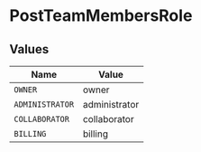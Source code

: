 # PostTeamMembersRole


## Values

| Name            | Value           |
| --------------- | --------------- |
| `OWNER`         | owner           |
| `ADMINISTRATOR` | administrator   |
| `COLLABORATOR`  | collaborator    |
| `BILLING`       | billing         |